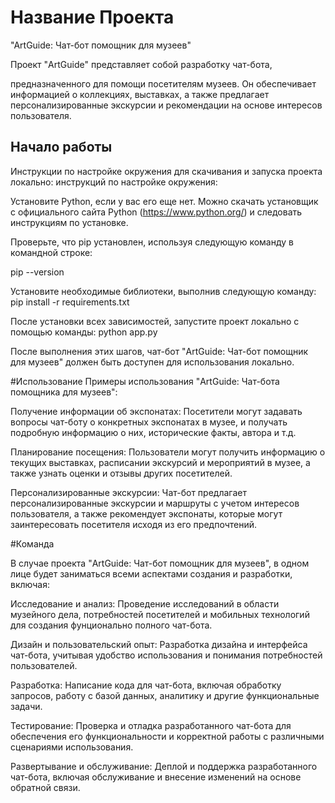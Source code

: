 # Название Проекта

"ArtGuide: Чат-бот помощник для музеев"

Проект "ArtGuide" представляет собой разработку чат-бота,

 предназначенного для помощи посетителям музеев.
 Он обеспечивает информацией о коллекциях, выставках,
 а также предлагает персонализированные экскурсии и
 рекомендации на основе интересов пользователя.



## Начало работы

Инструкции по настройке окружения для скачивания и запуска проекта локально:
инструкций по настройке окружения:

Установите Python, если у вас его еще нет. 
Можно скачать установщик с официального сайта Python (https://www.python.org/)
 и следовать инструкциям по установке.

Проверьте, что pip установлен, используя следующую команду в командной строке:

pip --version

Установите необходимые библиотеки, выполнив следующую команду:
pip install -r requirements.txt

После установки всех зависимостей, запустите проект локально с помощью команды:
python app.py

После выполнения этих шагов, чат-бот "ArtGuide:
 Чат-бот помощник для музеев" должен быть доступен для использования локально.

#Использование
Примеры использования "ArtGuide: Чат-бота помощника для музеев":

Получение информации об экспонатах:
 Посетители могут задавать вопросы чат-боту о конкретных экспонатах в музее,
 и получать подробную информацию о них, исторические факты, автора и т.д.

Планирование посещения: Пользователи могут получить информацию о текущих 
выставках, расписании экскурсий и мероприятий в музее, 
а также узнать оценки и отзывы других посетителей.

Персонализированные экскурсии: 
Чат-бот предлагает персонализированные экскурсии и
 маршруты с учетом интересов пользователя,
 а также рекомендует экспонаты, которые могут заинтересовать
 посетителя исходя из его предпочтений.

#Команда

В случае проекта "ArtGuide: Чат-бот помощник для музеев", в одном  лице будет заниматься
 всеми аспектами создания и разработки, включая:

Исследование и анализ:
 Проведение исследований в области музейного дела,
 потребностей посетителей и мобильных технологий для создания фунционально
 полного чат-бота.

Дизайн и пользовательский опыт:
 Разработка дизайна и интерфейса чат-бота, учитывая удобство использования и понимания потребностей пользователей.

Разработка: 
Написание кода для чат-бота, включая обработку запросов,
 работу с базой данных, аналитику и другие функциональные задачи.

Тестирование: Проверка и отладка разработанного чат-бота для обеспечения
 его функциональности и корректной работы с различными сценариями использования.

Развертывание и обслуживание: Деплой и поддержка разработанного чат-бота,
 включая обслуживание и внесение изменений на основе обратной связи.

